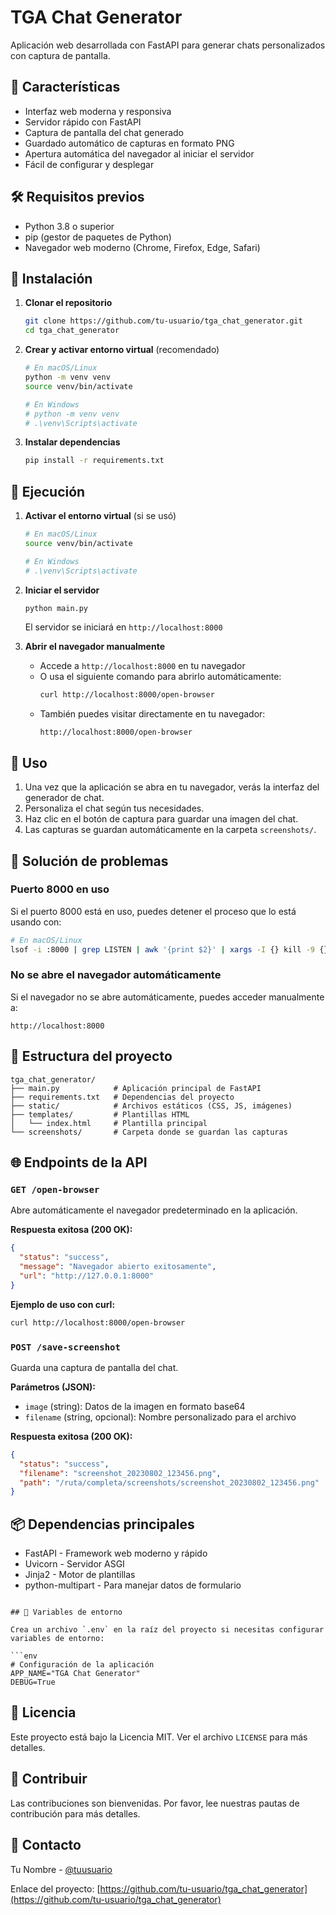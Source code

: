 # TGA Chat Generator

Aplicación web desarrollada con FastAPI para generar chats personalizados con captura de pantalla.

## 🚀 Características

- Interfaz web moderna y responsiva
- Servidor rápido con FastAPI
- Captura de pantalla del chat generado
- Guardado automático de capturas en formato PNG
- Apertura automática del navegador al iniciar el servidor
- Fácil de configurar y desplegar

## 🛠️ Requisitos previos

- Python 3.8 o superior
- pip (gestor de paquetes de Python)
- Navegador web moderno (Chrome, Firefox, Edge, Safari)

## 🚀 Instalación

1. **Clonar el repositorio**
   ```bash
   git clone https://github.com/tu-usuario/tga_chat_generator.git
   cd tga_chat_generator
   ```

2. **Crear y activar entorno virtual** (recomendado)
   ```bash
   # En macOS/Linux
   python -m venv venv
   source venv/bin/activate

   # En Windows
   # python -m venv venv
   # .\venv\Scripts\activate
   ```

3. **Instalar dependencias**
   ```bash
   pip install -r requirements.txt
   ```

## 🏃 Ejecución

1. **Activar el entorno virtual** (si se usó)
   ```bash
   # En macOS/Linux
   source venv/bin/activate

   # En Windows
   # .\venv\Scripts\activate
   ```

2. **Iniciar el servidor**
   ```bash
   python main.py
   ```
   
   El servidor se iniciará en `http://localhost:8000`

3. **Abrir el navegador manualmente**
   - Accede a `http://localhost:8000` en tu navegador
   - O usa el siguiente comando para abrirlo automáticamente:
     ```bash
     curl http://localhost:8000/open-browser
     ```
   - También puedes visitar directamente en tu navegador:
     ```
     http://localhost:8000/open-browser
     ```

## 📝 Uso

1. Una vez que la aplicación se abra en tu navegador, verás la interfaz del generador de chat.
2. Personaliza el chat según tus necesidades.
3. Haz clic en el botón de captura para guardar una imagen del chat.
4. Las capturas se guardan automáticamente en la carpeta `screenshots/`.

## 🚨 Solución de problemas

### Puerto 8000 en uso
Si el puerto 8000 está en uso, puedes detener el proceso que lo está usando con:

```bash
# En macOS/Linux
lsof -i :8000 | grep LISTEN | awk '{print $2}' | xargs -I {} kill -9 {}
```

### No se abre el navegador automáticamente
Si el navegador no se abre automáticamente, puedes acceder manualmente a:
```
http://localhost:8000
```

## 📁 Estructura del proyecto

```
tga_chat_generator/
├── main.py            # Aplicación principal de FastAPI
├── requirements.txt   # Dependencias del proyecto
├── static/            # Archivos estáticos (CSS, JS, imágenes)
├── templates/         # Plantillas HTML
│   └── index.html     # Plantilla principal
└── screenshots/       # Carpeta donde se guardan las capturas
```

## 🌐 Endpoints de la API

### `GET /open-browser`
Abre automáticamente el navegador predeterminado en la aplicación.

**Respuesta exitosa (200 OK):**
```json
{
  "status": "success",
  "message": "Navegador abierto exitosamente",
  "url": "http://127.0.0.1:8000"
}
```

**Ejemplo de uso con curl:**
```bash
curl http://localhost:8000/open-browser
```

### `POST /save-screenshot`
Guarda una captura de pantalla del chat.

**Parámetros (JSON):**
- `image` (string): Datos de la imagen en formato base64
- `filename` (string, opcional): Nombre personalizado para el archivo

**Respuesta exitosa (200 OK):**
```json
{
  "status": "success",
  "filename": "screenshot_20230802_123456.png",
  "path": "/ruta/completa/screenshots/screenshot_20230802_123456.png"
}
```

## 📦 Dependencias principales

- FastAPI - Framework web moderno y rápido
- Uvicorn - Servidor ASGI
- Jinja2 - Motor de plantillas
- python-multipart - Para manejar datos de formulario

```

## 🔧 Variables de entorno

Crea un archivo `.env` en la raíz del proyecto si necesitas configurar variables de entorno:

```env
# Configuración de la aplicación
APP_NAME="TGA Chat Generator"
DEBUG=True
```

## 📄 Licencia

Este proyecto está bajo la Licencia MIT. Ver el archivo `LICENSE` para más detalles.

## 🤝 Contribuir

Las contribuciones son bienvenidas. Por favor, lee nuestras pautas de contribución para más detalles.

## 📧 Contacto

Tu Nombre - [@tuusuario](https://twitter.com/tuusuario)

Enlace del proyecto: [https://github.com/tu-usuario/tga_chat_generator](https://github.com/tu-usuario/tga_chat_generator)
